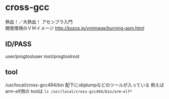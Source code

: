 # cross-gcc
熱血！／大熱血！ アセンブラ入門  
開発環境のＶＭイメージ
http://kozos.jp/vmimage/burning-asm.html

## ID/PASS
user/progtooluser
root/progtoolroot


## tool
/usr/local/cross-gcc494/bin 配下にobjdumpなどのツールが入っている
例えば arm-elf用の toolは `ls /usr/local/cross-gcc494/bin/arm-elf*` 

<!--stackedit_data:
eyJoaXN0b3J5IjpbMTU5Nzc3Mjk2N119
-->